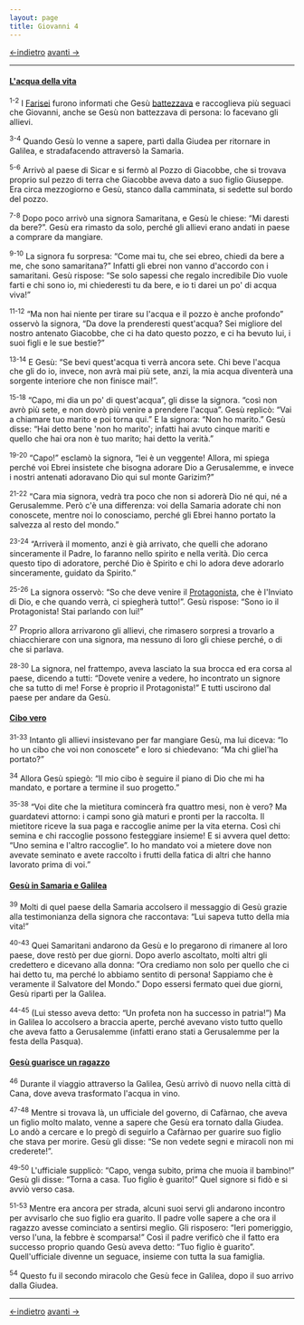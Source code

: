 ```yaml
---
layout: page
title: Giovanni 4
---
```

[<-indietro](gv03.html) [avanti ->](gv05.html)

--------------------------------
#### <a href="" id="l_acqua_della_vita">L'acqua della vita</a>

<sup>1-2</sup> I <a href="g/farisei" class="wikilink2" title="Farisei">Farisei</a> furono informati che Gesù <a href="g/battesimo" class="wikilink2" title="battesimo">battezzava</a> e raccoglieva più seguaci che Giovanni, anche se Gesù non battezzava di persona: lo facevano gli allievi.

<sup>3-4</sup> Quando Gesù lo venne a sapere, partì dalla Giudea per ritornare in Galilea, e stradafacendo attraversò la Samarìa.

<sup>5-6</sup> Arrivò al paese di Sicar e si fermò al Pozzo di Giacobbe, che si trovava proprio sul pezzo di terra che Giacobbe aveva dato a suo figlio Giuseppe. Era circa mezzogiorno e Gesù, stanco dalla camminata, si sedette sul bordo del pozzo.

<sup>7-8</sup> Dopo poco arrivò una signora Samaritana, e Gesù le chiese: “Mi daresti da bere?”. Gesù era rimasto da solo, perché gli allievi erano andati in paese a comprare da mangiare.

<sup>9-10</sup> La signora fu sorpresa: “Come mai tu, che sei ebreo, chiedi da bere a me, che sono samaritana?” Infatti gli ebrei non vanno d'accordo con i samaritani. Gesù rispose: “Se solo sapessi che regalo incredibile Dio vuole farti e chi sono io, mi chiederesti tu da bere, e io ti darei un po' di acqua viva!”

<sup>11-12</sup> “Ma non hai niente per tirare su l'acqua e il pozzo è anche profondo” osservò la signora, “Da dove la prenderesti quest'acqua? Sei migliore del nostro antenato Giacobbe, che ci ha dato questo pozzo, e ci ha bevuto lui, i suoi figli e le sue bestie?”

<sup>13-14</sup> E Gesù: “Se bevi quest'acqua ti verrà ancora sete. Chi beve l'acqua che gli do io, invece, non avrà mai più sete, anzi, la mia acqua diventerà una sorgente interiore che non finisce mai!”.

<sup>15-18</sup> “Capo, mi dia un po' di quest'acqua”, gli disse la signora. “così non avrò più sete, e non dovrò più venire a prendere l'acqua”. Gesù replicò: “Vai a chiamare tuo marito e poi torna qui.” E la signora: “Non ho marito.” Gesù disse: “Hai detto bene 'non ho marito'; infatti hai avuto cinque mariti e quello che hai ora non è tuo marito; hai detto la verità.”

<sup>19-20</sup> “Capo!” esclamò la signora, “lei è un veggente! Allora, mi spiega perché voi Ebrei insistete che bisogna adorare Dio a Gerusalemme, e invece i nostri antenati adoravano Dio qui sul monte Garizim?”

<sup>21-22</sup> “Cara mia signora, vedrà tra poco che non si adorerà Dio né qui, né a Gerusalemme. Però c'è una differenza: voi della Samaria adorate chi non conoscete, mentre noi lo conosciamo, perché gli Ebrei hanno portato la salvezza al resto del mondo.”

<sup>23-24</sup> “Arriverà il momento, anzi è già arrivato, che quelli che adorano sinceramente il Padre, lo faranno nello spirito e nella verità. Dio cerca questo tipo di adoratore, perché Dio è Spirito e chi lo adora deve adorarlo sinceramente, guidato da Spirito.”

<sup>25-26</sup> La signora osservò: “So che deve venire il <a href="g/protagonista" class="wikilink2" title="Protagonista">Protagonista</a>, che è l'Inviato di Dio, e che quando verrà, ci spiegherà tutto!”. Gesù rispose: “Sono io il Protagonista! Stai parlando con lui!”

<sup>27</sup> Proprio allora arrivarono gli allievi, che rimasero sorpresi a trovarlo a chiacchierare con una signora, ma nessuno di loro gli chiese perché, o di che si parlava.

<sup>28-30</sup> La signora, nel frattempo, aveva lasciato la sua brocca ed era corsa al paese, dicendo a tutti: “Dovete venire a vedere, ho incontrato un signore che sa tutto di me! Forse è proprio il Protagonista!” E tutti uscirono dal paese per andare da Gesù.

#### <a href="" id="cibo_vero">Cibo vero</a>

<sup>31-33</sup> Intanto gli allievi insistevano per far mangiare Gesù, ma lui diceva: “Io ho un cibo che voi non conoscete” e loro si chiedevano: “Ma chi gliel'ha portato?”

<sup>34</sup> Allora Gesù spiegò: “Il mio cibo è seguire il piano di Dio che mi ha mandato, e portare a termine il suo progetto.”

<sup>35-38</sup> “Voi dite che la mietitura comincerà fra quattro mesi, non è vero? Ma guardatevi attorno: i campi sono già maturi e pronti per la raccolta. Il mietitore riceve la sua paga e raccoglie anime per la vita eterna. Così chi semina e chi raccoglie possono festeggiare insieme! E si avvera quel detto: “Uno semina e l'altro raccoglie”. Io ho mandato voi a mietere dove non avevate seminato e avete raccolto i frutti della fatica di altri che hanno lavorato prima di voi.”

#### <a href="" id="gesu_in_samaria_e_galilea">Gesù in Samaria e Galilea</a>

<sup>39</sup> Molti di quel paese della Samaria accolsero il messaggio di Gesù grazie alla testimonianza della signora che raccontava: “Lui sapeva tutto della mia vita!”

<sup>40-43</sup> Quei Samaritani andarono da Gesù e lo pregarono di rimanere al loro paese, dove restò per due giorni. Dopo averlo ascoltato, molti altri gli credettero e dicevano alla donna: “Ora crediamo non solo per quello che ci hai detto tu, ma perché lo abbiamo sentito di persona! Sappiamo che è veramente il Salvatore del Mondo.” Dopo essersi fermato quei due giorni, Gesù ripartì per la Galilea.

<sup>44-45</sup> (Lui stesso aveva detto: “Un profeta non ha successo in patria!”) Ma in Galilea lo accolsero a braccia aperte, perché avevano visto tutto quello che aveva fatto a Gerusalemme (infatti erano stati a Gerusalemme per la festa della Pasqua).

#### <a href="" id="gesu_guarisce_un_ragazzo">Gesù guarisce un ragazzo</a>

<sup>46</sup> Durante il viaggio attraverso la Galilea, Gesù arrivò di nuovo nella città di Cana, dove aveva trasformato l'acqua in vino.

<sup>47-48</sup> Mentre si trovava là, un ufficiale del governo, di Cafàrnao, che aveva un figlio molto malato, venne a sapere che Gesù era tornato dalla Giudea. Lo andò a cercare e lo pregò di seguirlo a Cafàrnao per guarire suo figlio che stava per morire. Gesù gli disse: “Se non vedete segni e miracoli non mi crederete!”.

<sup>49-50</sup> L'ufficiale supplicò: “Capo, venga subito, prima che muoia il bambino!” Gesù gli disse: “Torna a casa. Tuo figlio è guarito!” Quel signore si fidò e si avviò verso casa.

<sup>51-53</sup> Mentre era ancora per strada, alcuni suoi servi gli andarono incontro per avvisarlo che suo figlio era guarito. Il padre volle sapere a che ora il ragazzo avesse cominciato a sentirsi meglio. Gli risposero: “Ieri pomeriggio, verso l'una, la febbre è scomparsa!” Così il padre verificò che il fatto era successo proprio quando Gesù aveva detto: “Tuo figlio è guarito”. Quell'ufficiale divenne un seguace, insieme con tutta la sua famiglia.

<sup>54</sup> Questo fu il secondo miracolo che Gesù fece in Galilea, dopo il suo arrivo dalla Giudea.

--------------------------------
[<-indietro](gv03.html) [avanti ->](gv05.html)